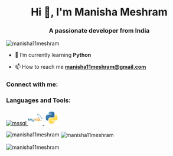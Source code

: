 <h1 align="center">Hi 👋, I'm Manisha Meshram</h1>
<h3 align="center">A passionate developer from India</h3>

<p align="left"> <img src="https://komarev.com/ghpvc/?username=manisha11meshram&label=Profile%20views&color=0e75b6&style=flat" alt="manisha11meshram" /> </p>

- 🌱 I’m currently learning **Python**

- 📫 How to reach me **manisha11meshram@gmail.com**

<h3 align="left">Connect with me:</h3>
<p align="left">
</p>

<h3 align="left">Languages and Tools:</h3>
<p align="left"> <a href="https://www.microsoft.com/en-us/sql-server" target="_blank" rel="noreferrer"> <img src="https://www.svgrepo.com/show/303229/microsoft-sql-server-logo.svg" alt="mssql" width="40" height="40"/> </a> <a href="https://www.mysql.com/" target="_blank" rel="noreferrer"> <img src="https://raw.githubusercontent.com/devicons/devicon/master/icons/mysql/mysql-original-wordmark.svg" alt="mysql" width="40" height="40"/> </a> <a href="https://www.python.org" target="_blank" rel="noreferrer"> <img src="https://raw.githubusercontent.com/devicons/devicon/master/icons/python/python-original.svg" alt="python" width="40" height="40"/> </a> </p>

<p><img align="left" src="https://github-readme-stats.vercel.app/api/top-langs?username=manisha11meshram&show_icons=true&locale=en&layout=compact" alt="manisha11meshram" /></p>

<p>&nbsp;<img align="center" src="https://github-readme-stats.vercel.app/api?username=manisha11meshram&show_icons=true&locale=en" alt="manisha11meshram" /></p>

<p><img align="center" src="https://github-readme-streak-stats.herokuapp.com/?user=manisha11meshram&" alt="manisha11meshram" /></p>
